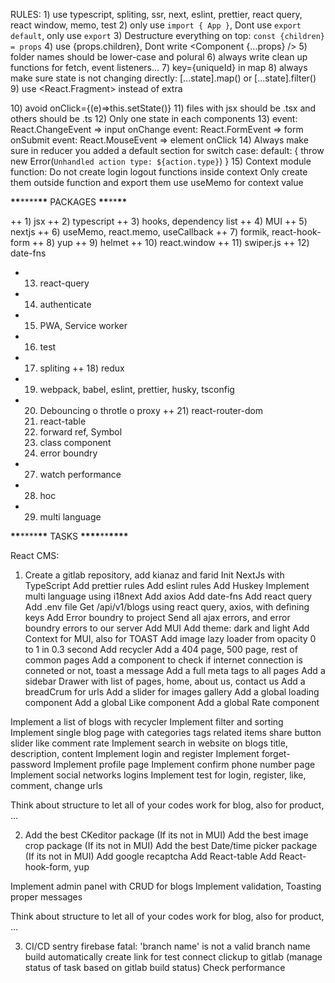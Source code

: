 RULES: 1) use typescript, spliting, ssr, next, eslint, prettier, react query, react window, memo, test 2) only use `import { App }`, Dont use `export default`, only use `export` 3) Destructure everything on top: `const {children} = props` 4) use <Component>{props.children}</Component>, Dont write <Component {...props} /> 5) folder names should be lower-case and polural 6) always write clean up functions for fetch, event listeners... 7) key={uniqueId} in map 8) always make sure state is not changing directly: [...state].map() or [...state].filter() 9) use <React.Fragment> instead of extra <div> 10) avoid onClick={(e)=>this.setState()} 11) files with jsx should be .tsx and others should be .ts 12) Only one state in each components 13) event: React.ChangeEvent<HTMLInputElement> => input onChange
event: React.FormEvent<HTMLFormElement> => form onSubmit
event: React.MouseEvent<HTMLElement> => element onClick 14) Always make sure in reducer you added a default section for switch case:
default: { throw new Error(`Unhandled action type: ${action.type}`) } 15) Context module function: Do not create login logout functions inside context
Only create them outside function and export them
use useMemo for context value

******\*\*******\*\*\*\*******\*\******* PACKAGES ******\*\*******\*\*******\*\*******

++ 1) jsx
++ 2) typescript
++ 3) hooks, dependency list
++ 4) MUI
++ 5) nextjs
++ 6) useMemo, react.memo, useCallback
++ 7) formik, react-hook-form
++ 8) yup
++ 9) helmet
++ 10) react.window
++ 11) swiper.js
++ 12) date-fns

-   13. react-query
-   14. authenticate
-   15. PWA, Service worker
-   16. test
-   17. spliting
        ++ 18) redux
-   19. webpack, babel, eslint, prettier, husky, tsconfig
-   20. Debouncing o throtle o proxy
        ++ 21) react-router-dom
    21. react-table
    22. forward ref, Symbol
    23. class component
    24. error boundry
-   27. watch performance
-   28. hoc
-   29. multi language

******\*\*******\*\*\*\*******\*\******* TASKS ******\*\*\*\*******\*\*******\*\*\*\*******

React CMS:

1.  Create a gitlab repository, add kianaz and farid
    Init NextJs with TypeScript
    Add prettier rules
    Add eslint rules
    Add Huskey
    Implement multi language using i18next
    Add axios
    Add date-fns
    Add react query
    Add .env file
    Get /api/v1/blogs using react query, axios, with defining keys
    Add Error boundry to project
    Send all ajax errors, and error boundry errors to our server
    Add MUI
    Add theme: dark and light
    Add Context for MUI, also for TOAST
    Add image lazy loader from opacity 0 to 1 in 0.3 second
    Add recycler
    Add a 404 page, 500 page, rest of common pages
    Add a component to check if internet connection is conneted or not, toast a message
    Add a full meta tags to all pages
    Add a sidebar Drawer with list of pages, home, about us, contact us
    Add a breadCrum for urls
    Add a slider for images gallery
    Add a global loading component
    Add a global Like component
    Add a global Rate component

Implement a list of blogs with recycler
Implement filter and sorting
Implement single blog page with
categories
tags
related items
share button
slider
like
comment
rate
Implement search in website on blogs title, description, content
Implement login and register
Implement forget-password
Implement profile page
Implement confirm phone number page
Implement social networks logins
Implement test for login, register, like, comment, change urls

Think about structure to let all of your codes work for blog, also for product, ...

2.  Add the best CKeditor package (If its not in MUI)
    Add the best image crop package (If its not in MUI)
    Add the best Date/time picker package (If its not in MUI)
    Add google recaptcha
    Add React-table
    Add React-hook-form, yup

Implement admin panel with CRUD for blogs
Implement validation, Toasting proper messages

Think about structure to let all of your codes work for blog, also for product, ...

3.  CI/CD
    sentry
    firebase
    fatal: 'branch name' is not a valid branch name
    build automatically
    create link for test
    connect clickup to gitlab (manage status of task based on gitlab build status)
    Check performance
